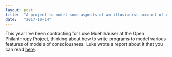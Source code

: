 ```yaml
---
layout: post
title:  "A project to model some aspects of an illusionist account of consciousness"
date:   "2017-10-14"
---
```



This year I've been contracting for Luke Muehlhauser at the Open Philanthropy Project, thinking about how to write programs to model various features of models of consciousness. Luke wrote a report about it that you can read [here](https://www.openphilanthropy.org/software-agent-illustrating-some-features-illusionist-account-consciousness).
